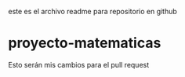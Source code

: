 este es el archivo readme para repositorio en github
# proyecto-matematicas

Esto serán mis cambios para el pull request
